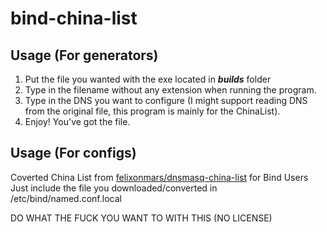 # bind-china-list


## Usage (For generators)

1. Put the file you wanted with the exe located in ***builds*** folder
2. Type in the filename without any extension when running the program. 
3. Type in the DNS you want to configure 
(I might support reading DNS from the original file, this program is mainly for the ChinaList). 
4. Enjoy! You've got the file.

## Usage (For configs)
Coverted China List from [felixonmars/dnsmasq-china-list](https://github.com/felixonmars/dnsmasq-china-list) for Bind Users
Just include the file you downloaded/converted in /etc/bind/named.conf.local



DO WHAT THE FUCK YOU WANT TO WITH THIS (NO LICENSE)

